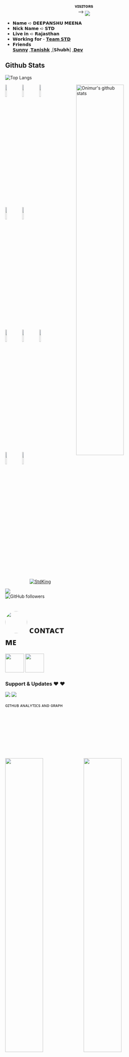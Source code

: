 <p align="center">
    <b>ᴠɪsɪᴛᴏʀs</b><br>
 -->    <img align="middle" src="https://profile-counter.glitch.me/StdKing/count.svg" />
</p>


- 𝗡𝗮𝗺𝗲​ ➪ 𝗗𝗘𝗘𝗣𝗔𝗡𝗦𝗛𝗨 𝗠𝗘𝗘𝗡𝗔
- 𝗡𝗶𝗰𝗸 𝗡𝗮𝗺𝗲 ➪ 𝗦𝗧𝗗 <br />
- 𝗟𝗶𝘃𝗲 𝗶𝗻 ➪ 𝗥𝗮𝗷𝗮𝘀𝘁𝗵𝗮𝗻 <br />
- 𝗪𝗼𝗿𝗸𝗶𝗻𝗴 𝗳𝗼𝗿 - [𝗧𝗲𝗮𝗺 𝗦𝗧𝗗](https://t.me/Team_STD_Network) <br />
- 𝗙𝗿𝗶𝗲𝗻𝗱𝘀 <br />
 [𝗦𝘂𝗻𝗻𝘆](http://t.me/Sunny_meena)
,[𝗧𝗮𝗻𝗶𝘀𝗵𝗸](http://t.me/TanishkSharma09)
,[𝗦𝗵𝘂𝗯𝗵]
,[𝗗𝗲𝘃](http://t.me/Dev_arora_0981)



## Github Stats
![Top Langs](https://github-readme-stats.vercel.app/api/top-langs/?username=StdKing&layout=compact&show_icons=true&theme=synthwave)

<!-- Your github readme stats
You can use this api: https://github.com/StdKing/github-readme-stats
-->
<p>
  <a href="https://github.com/StdKing/handle-path-oz">
    <img width="55%" align="right" alt="Onimur's github stats" src="https://github-readme-stats.vercel.app/api?username=StdKing&layout=compact&show_icons=true&theme=radical&cache_seconds=1800" />
  </a>

<!-- Your languages and tools. Be careful with the alignment. 
  You can use this sites to get logos: https://www.vectorlogo.zone or https://simpleicons.org/
  -->
  <code><img width="10%" src="https://www.vectorlogo.zone/logos/github/github-ar21.svg"></code>
  <code><img width="10%" src="https://www.vectorlogo.zone/logos/python/python-ar21.svg"></code>
  <code><img width="10%" src="https://www.vectorlogo.zone/logos/android/android-ar21.svg"></code>
  <br />
  <code><img width="10%" src="https://www.vectorlogo.zone/logos/mongodb/mongodb-ar21.svg"></code>
  <code><img width="10%" src="https://www.vectorlogo.zone/logos/heroku/heroku-ar21.svg"></code>
  <br />
  <code><img width="10%" src="https://www.vectorlogo.zone/logos/mysql/mysql-ar21.svg"></code>
  <code><img width="10%" src="https://www.vectorlogo.zone/logos/sqlite/sqlite-ar21.svg"></code>
  <code><img width="10%" src="https://www.vectorlogo.zone/logos/firebase/firebase-ar21.svg"></code>
  <br />
  <code><img width="10%" src="https://www.vectorlogo.zone/logos/javascript/javascript-ar21.svg"></code>
  <code><img width="10%" src="https://www.vectorlogo.zone/logos/java/java-ar21.svg"></code>
</p>

<p align="center"> <a href="https://github.com/StdKing"><img src="https://github-profile-trophy.vercel.app/?username=StdKing&theme=radical&row=1&no-frame=true&no-bg=true" alt="StdKing" /></a> </p>



<IMG SRC="https://komarev.com/ghpvc/?username=StdKing&color=brightgreen&label=PROFILE+VIEWS"><br>
<img alt="GitHub followers" src="https://img.shields.io/github/followers/StdKing?color=black&label=Followers&logo=STD-AD&logoColor=green&style=social">


<h1> <img src="https://te.legra.ph/file/1f5f400d5a16ae3a89343.jpg" width="70px" style="border-radius: 50%"> ᴄᴏɴᴛᴀᴄᴛ ᴍᴇ </h1>

[<img src="https://te.legra.ph/file/3f6810f790713b26fe826.jpg" width="60px">](https://t.me/STD_KING) [<img src="https://te.legra.ph/file/2a7a17fc66a8f5fe785c3.jpg" width="60px">](https://github.com/StdKing) 

### Support & Updates ❤️ ❤️
<a href="https://t.me/STD_FRIENDS_CLUB"><img src="https://img.shields.io/badge/Join-Group%20Support-blue.svg?style=for-the-badge&logo=Telegram"></a> <a href="https://t.me/Team_STD_Network"><img src="https://img.shields.io/badge/Join-Updates%20Channel-blue.svg?style=for-the-badge&logo=Telegram"></a> 

 ɢɪᴛʜᴜʙ ᴀɴᴀʟʏᴛɪᴄs ᴀɴᴅ ɢʀᴀᴘʜ </h1>

[<img src="https://github-readme-stats.vercel.app/api?username=StdKing&count_private=true&show_icons=true&theme=chartreuse-dark&custom_title=What%27s+the+craic?&include_all_commits=true&hide_border=true&bg_color=000000" width="49%">](https://github.com/StdKing)  [<img src="https://github-readme-streak-stats.herokuapp.com/?user=StdKing&theme=chartreuse-dark&hide_border=True&bg_color=000000" width="49%">](https://github.com/StdKing)
![StdKing GitHub Graph](https://activity-graph.herokuapp.com/graph?username=StdKing&custom_title=My%20Graph&bg_color=241731&line=f20f80&color=f52f91&point=fdf5ea&hide_border=true&area=false&area_color=fdf5ea)
